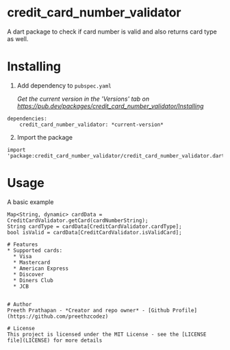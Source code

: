 # credit_card_number_validator

A dart package to check if card number is valid and also returns card type as well.

# Installing
1. Add dependency to `pubspec.yaml`

    *Get the current version in the 'Versions' tab on https://pub.dev/packages/credit_card_number_validator/Installing*
```
dependencies:
    credit_card_number_validator: *current-version*
```

2. Import the package
```
import 'package:credit_card_number_validator/credit_card_number_validator.dart';
```

#  Usage
A basic example

    Map<String, dynamic> cardData = CreditCardValidator.getCard(cardNumberString);
    String cardType = cardData[CreditCardValidator.cardType];
    bool isValid = cardData[CreditCardValidator.isValidCard];

```
# Features
* Supported cards:
  * Visa
  * Mastercard
  * American Express
  * Discover
  * Diners Club
  * JCB


# Author
Preeth Prathapan - *Creator and repo owner* - [Github Profile](https://github.com/preethzcodez)

# License
This project is licensed under the MIT License - see the [LICENSE file](LICENSE) for more details
